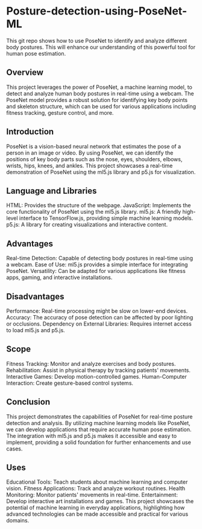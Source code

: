 # Posture-detection-using-PoseNet-ML
This git repo shows  how to use PoseNet to identify and analyze different body postures. This will enhance our understanding of this powerful tool for human pose estimation.

## Overview
This project leverages the power of PoseNet, a machine learning model, to detect and analyze human body postures in real-time using a webcam. The PoseNet model provides a robust solution for identifying key body points and skeleton structure, which can be used for various applications including fitness tracking, gesture control, and more.

## Introduction
PoseNet is a vision-based neural network that estimates the pose of a person in an image or video. By using PoseNet, we can identify the positions of key body parts such as the nose, eyes, shoulders, elbows, wrists, hips, knees, and ankles. This project showcases a real-time demonstration of PoseNet using the ml5.js library and p5.js for visualization.

## Language and Libraries
HTML: Provides the structure of the webpage.
JavaScript: Implements the core functionality of PoseNet using the ml5.js library.
ml5.js: A friendly high-level interface to TensorFlow.js, providing simple machine learning models.
p5.js: A library for creating visualizations and interactive content.

## Advantages
Real-time Detection: Capable of detecting body postures in real-time using a webcam.
Ease of Use: ml5.js provides a simple interface for integrating PoseNet.
Versatility: Can be adapted for various applications like fitness apps, gaming, and interactive installations.

## Disadvantages
Performance: Real-time processing might be slow on lower-end devices.
Accuracy: The accuracy of pose detection can be affected by poor lighting or occlusions.
Dependency on External Libraries: Requires internet access to load ml5.js and p5.js.

## Scope
Fitness Tracking: Monitor and analyze exercises and body postures.
Rehabilitation: Assist in physical therapy by tracking patients' movements.
Interactive Games: Develop motion-controlled games.
Human-Computer Interaction: Create gesture-based control systems.

## Conclusion
This project demonstrates the capabilities of PoseNet for real-time posture detection and analysis. By utilizing machine learning models like PoseNet, we can develop applications that require accurate human pose estimation. The integration with ml5.js and p5.js makes it accessible and easy to implement, providing a solid foundation for further enhancements and use cases.

## Uses
Educational Tools: Teach students about machine learning and computer vision.
Fitness Applications: Track and analyze workout routines.
Health Monitoring: Monitor patients' movements in real-time.
Entertainment: Develop interactive art installations and games.
This project showcases the potential of machine learning in everyday applications, highlighting how advanced technologies can be made accessible and practical for various domains.
